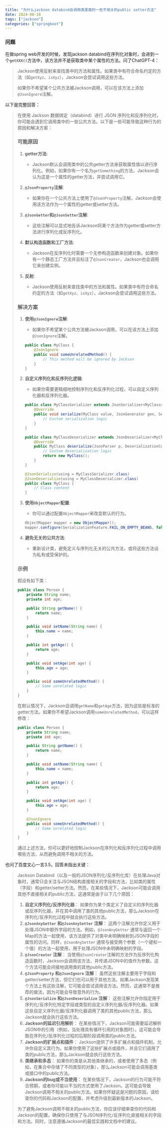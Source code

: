 ```yaml
---
title: "为什么jackson databind会调用类里面的一些不相关的public setter方法"
date: 2024-06-18
tags: ["jackson"]
categories: ["springboot"]
---
```


### 问题

在做spring web开发的时候，发现jackson databind在序列化对象时，会进到一个`getXXX()`方法中，该方法并不是获取类中某个属性的方法。问了ChatGPT-4：

> Jackson使用反射来查找类中的方法和属性。如果类中有符合命名约定的方法（如`getXyz`、`isXyz`），Jackson会尝试调用这些方法。
>
> 如果你不希望某个公共方法被Jackson调用，可以在该方法上添加`@JsonIgnore`注解。

以下是完整回答：

> 在使用 Jackson 数据绑定（databind）进行 JSON 序列化和反序列化时，你可能会遇到它调用类中的一些公共方法。以下是一些可能导致这种行为的原因和解决方案：
>
> ### 可能原因
>
> 1. **getter方法**:
>
>     * Jackson默认会调用类中的公共getter方法来获取属性值以进行序列化。例如，如果你有一个名为`getSomething`的方法，Jackson会认为这是一个属性的getter方法，并尝试调用它。
> 2. **​`@JsonProperty`​**​**注解**:
>
>     * 如果你在一个公共方法上使用了`@JsonProperty`注解，Jackson会使用该方法作为一个属性的getter或setter方法。
> 3. **​`@JsonGetter`​**​**和**​ **​`@JsonSetter`​**​**注解**:
>
>     * 这些注解可以显式地告诉Jackson将某个方法作为getter或setter方法进行序列化或反序列化。
> 4. **默认构造函数和工厂方法**:
>
>     * Jackson在反序列化时需要一个无参构造函数来创建对象。如果你有一个静态工厂方法并且标注了`@JsonCreator`，Jackson也会调用它来创建实例。
> 5. **反射**:
>
>     * Jackson使用反射来查找类中的方法和属性。如果类中有符合命名约定的方法（如`getXyz`、`isXyz`），Jackson会尝试调用这些方法。
>
> ### 解决方案
>
> 1. **使用**​ **​`@JsonIgnore`​**​**注解**:
>
>     * 如果你不希望某个公共方法被Jackson调用，可以在该方法上添加`@JsonIgnore`注解。
>
>     ```java
>     public class MyClass {
>         @JsonIgnore
>         public void someUnrelatedMethod() {
>             // This method will be ignored by Jackson
>         }
>     }
>     ```
> 2. **自定义序列化和反序列化逻辑**:
>
>     * 如果你需要更精细地控制序列化和反序列化过程，可以自定义序列化器和反序列化器。
>
>     ```java
>     public class MyClassSerializer extends JsonSerializer<MyClass> {
>         @Override
>         public void serialize(MyClass value, JsonGenerator gen, SerializerProvider serializers) throws IOException {
>             // Custom serialization logic
>         }
>     }
>
>     public class MyClassDeserializer extends JsonDeserializer<MyClass> {
>         @Override
>         public MyClass deserialize(JsonParser p, DeserializationContext ctxt) throws IOException {
>             // Custom deserialization logic
>             return new MyClass();
>         }
>     }
>
>     @JsonSerialize(using = MyClassSerializer.class)
>     @JsonDeserialize(using = MyClassDeserializer.class)
>     public class MyClass {
>         // Class content
>     }
>     ```
> 3. **使用**​**​`ObjectMapper`​**​**配置**:
>
>     * 你可以通过配置`ObjectMapper`来改变默认的行为。
>
>     ```java
>     ObjectMapper mapper = new ObjectMapper();
>     mapper.configure(SerializationFeature.FAIL_ON_EMPTY_BEANS, false);
>     ```
> 4. **避免无关的公共方法**:
>
>     * 重新设计类，避免定义与序列化无关的公共方法，或将这些方法设为私有或受保护的。
>
> ### 示例
>
> 假设有如下类：
>
> ```java
> public class Person {
>     private String name;
>     private int age;
>
>     public String getName() {
>         return name;
>     }
>
>     public void setName(String name) {
>         this.name = name;
>     }
>
>     public int getAge() {
>         return age;
>     }
>
>     public void setAge(int age) {
>         this.age = age;
>     }
>
>     public void someUnrelatedMethod() {
>         // Some unrelated logic
>     }
> }
> ```
>
> 在默认情况下，Jackson会调用`getName`和`getAge`方法，因为这些是标准的getter方法。如果你不希望Jackson调用`someUnrelatedMethod`，可以这样修改：
>
> ```java
> public class Person {
>     private String name;
>     private int age;
>
>     public String getName() {
>         return name;
>     }
>
>     public void setName(String name) {
>         this.name = name;
>     }
>
>     public int getAge() {
>         return age;
>     }
>
>     public void setAge(int age) {
>         this.age = age;
>     }
>
>     @JsonIgnore
>     public void someUnrelatedMethod() {
>         // Some unrelated logic
>     }
> }
> ```
>
> 通过上述方法，你可以更好地控制Jackson在序列化和反序列化过程中调用哪些方法，从而避免调用不相关的方法。

也问了百度文心一言3.5，回答未指出关键：

> Jackson Databind（以及一般的JSON序列化/反序列化库）在处理Java对象时，通常只会关注与JSON结构直接相关的字段和方法，比如类的属性（字段）和getter/setter方法。然而，在某些情况下，Jackson可能会调用其他不直接相关的public方法，这通常是由于以下几个原因：
>
> 1. **自定义序列化/反序列化器**：
>     如果你为某个类定义了自定义的序列化器或反序列化器，并在其中调用了类的其他public方法，那么Jackson在序列化/反序列化过程中就会执行这些方法。
> 2.  **​`@JsonAnyGetter`​** **和**  **​`@JsonAnySetter`​** **注解**：
>     这两个注解允许你定义用于处理JSON中额外字段的方法。例如，`@JsonAnyGetter` 通常与返回一个Map的方法一起使用，该方法提供了对类中未明确映射到JSON字段的属性的访问。同样，`@JsonAnySetter` 通常与接受两个参数（一个键和一个值）的方法一起使用，用于处理JSON中未明确映射的字段。
> 3.  **​`@JsonCreator`​** **注解**：
>     当使用`@JsonCreator`注解的方法作为反序列化构造函数时，Jackson会调用该方法，并传递JSON中的值作为参数。这个方法可能会间接地调用类的其他public方法。
> 4.  **​`@JsonProperty`​** **和**  **​`@JsonIgnore`​** **注解**：
>     虽然这些注解主要用于字段和getter/setter方法，但它们也可以用于其他方法。如果Jackson发现某个方法上有这些注解，它可能会尝试调用该方法。然而，这通常不是推荐的做法，因为可能会导致意外的行为。
> 5.  **​`@JsonSerialize`​** **和**  **​`@JsonDeserialize`​** **注解**：
>     这些注解允许你指定用于序列化/反序列化特定字段或类型的自定义序列化器/反序列化器。如果这些自定义序列化器/反序列化器调用了类的其他public方法，那么Jackson就会执行这些方法。
> 6. **Jackson的延迟引用解析**：
>     在某些情况下，Jackson可能需要延迟解析JSON中的引用（例如，当处理具有循环引用的对象图时）。这可能会导致在序列化/反序列化过程的后期阶段调用类的public方法。
> 7. **Jackson的扩展点和插件**：
>     Jackson提供了许多扩展点和插件机制，允许你自定义其行为。如果你使用了这些扩展点或插件，并且它们调用了类的public方法，那么Jackson就会执行这些方法。
> 8. **类继承和多态**：
>     如果你的类是从其他类继承的，或者使用了多态（例如，在集合中存储了不同类型的对象），那么Jackson可能会调用基类或接口中的public方法。
> 9. **Jackson的bug或不当使用**：
>     在某些情况下，Jackson的行为可能不符合预期，或者你可能以不当的方式使用了Jackson。这可能会导致Jackson调用不相关的public方法。如果你怀疑这是问题的原因，请检查你的代码和Jackson的配置，并考虑升级到最新版本的Jackson。
>
> 为了避免Jackson调用不相关的public方法，你应该仔细审查你的代码和Jackson的配置，确保你只使用了与JSON序列化/反序列化直接相关的字段和方法。同时，注意遵循Jackson的最佳实践和文档中的建议。